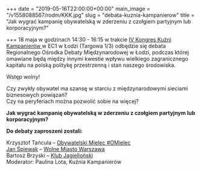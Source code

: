 +++
date = "2019-05-16T22:00:00+00:00"
main_image = "/v1558088567/rodm/KKK.jpg"
slug = "debata-kuznia-kampanierow"
title = "Jak wygrać kampanię obywatelską w zderzeniu z czołgiem partyjnym lub korporacyjnym?"

+++
18 maja w godzinach 14:30 - 16:15 w trakcie [IV Kongres Kuźni Kampanierów ](https://www.facebook.com/events/426686787894077/?acontext=%7B%22source%22%3A3%2C%22source_newsfeed_story_type%22%3A%22regular%22%2C%22action_history%22%3A%22%5B%7B%5C%22surface%5C%22%3A%5C%22newsfeed%5C%22%2C%5C%22mechanism%5C%22%3A%5C%22feed_story%5C%22%2C%5C%22extra_data%5C%22%3A%5B%5D%7D%5D%22%2C%22has_source%22%3Atrue%7D&source=3&source_newsfeed_story_type=regular&action_history=%5B%7B%22surface%22%3A%22newsfeed%22%2C%22mechanism%22%3A%22feed_story%22%2C%22extra_data%22%3A%5B%5D%7D%5D&has_source=1&__tn__=K-R&eid=ARBcSWly1qVxsEYOts9g0xNNUmcm1AuBMFZ5Z8cFTmV99dLrLF1QXKNTwYDLrpHCVYgDVqTh5LRNQnPc&fref=mentions&__xts__%5B0%5D=68.ARB6wmCmjY1tPBSzzFreWFPfQjYUt90yDZGZO0KTjyMTrfgDTIm4GDx36UlcfMkhP1eGv3x550NGme9eSXBGdWCBBDO6aCch0dNt38S_qqrtCk8dd5PE57Qem9sLhdE53rlpDgBq9JychzT0YvJGTjPFDZ_Bqn57JZo69dGKwHk4e2-_Ssq5NP7iEf8-qoMvdIvO2Pr8mCMooWZaNpZrPpKKLL1L2Y50oYms14xGLsi-ex7WwlsTjmcojmVe_SdGZ-qGwe44XCay3QVT4E9fEXILMAc9Btwgf5APEO50TeDF16vGYug2bQGUMBRG6ZzY6IhUYWOSI7nG6ICxf-hsc3I)w EC1 w Łodzi (Targowa 1/3) odbędzie się debata Regionalnego Ośrodka Debaty Międzynarodowej w Łodzi, podczas której omawiane będą między innymi kwestie wpływu wielkiego zagranicznego kapitału na polską politykę przestrzenną i stan naszego środowiska.   
  
Wstęp wolny!

Czy zwykły obywatel ma szansę w starciu z międzynarodowymi sieciami biznesowych powiązań?  
Czy na peryferiach można pozwolić sobie na więcej?

**Jak wygrać kampanię obywatelską w zderzeniu z czołgiem partyjnym lub korporacyjnym?** 
  
**Do debaty zaproszeni zostali:**

Krzysztof Tańcula – [Obywatelski Mielec #OMielec](https://www.facebook.com/obywatelskimielec/?__tn__=K-R&eid=ARAOTXW9Btww3SUe9mETtfH9-u4DK8gobbkH3f1uKEpgiaIDGy84HgNXyRH1MXk-mMDZJoudziWmYv_b&fref=mentions&__xts__%5B0%5D=68.ARB6wmCmjY1tPBSzzFreWFPfQjYUt90yDZGZO0KTjyMTrfgDTIm4GDx36UlcfMkhP1eGv3x550NGme9eSXBGdWCBBDO6aCch0dNt38S_qqrtCk8dd5PE57Qem9sLhdE53rlpDgBq9JychzT0YvJGTjPFDZ_Bqn57JZo69dGKwHk4e2-_Ssq5NP7iEf8-qoMvdIvO2Pr8mCMooWZaNpZrPpKKLL1L2Y50oYms14xGLsi-ex7WwlsTjmcojmVe_SdGZ-qGwe44XCay3QVT4E9fEXILMAc9Btwgf5APEO50TeDF16vGYug2bQGUMBRG6ZzY6IhUYWOSI7nG6ICxf-hsc3I)  
[Jan Śpiewak](https://www.facebook.com/JanDawidSpiewak/?__tn__=K-R&eid=ARBeaa_UzwZ62ZHmJXxCvY3MRNQ08RoscceFsFhKMTCSBVKU0scUREALNOYJVYI96Qi0MsDlLlclCRZc&fref=mentions&__xts__%5B0%5D=68.ARB6wmCmjY1tPBSzzFreWFPfQjYUt90yDZGZO0KTjyMTrfgDTIm4GDx36UlcfMkhP1eGv3x550NGme9eSXBGdWCBBDO6aCch0dNt38S_qqrtCk8dd5PE57Qem9sLhdE53rlpDgBq9JychzT0YvJGTjPFDZ_Bqn57JZo69dGKwHk4e2-_Ssq5NP7iEf8-qoMvdIvO2Pr8mCMooWZaNpZrPpKKLL1L2Y50oYms14xGLsi-ex7WwlsTjmcojmVe_SdGZ-qGwe44XCay3QVT4E9fEXILMAc9Btwgf5APEO50TeDF16vGYug2bQGUMBRG6ZzY6IhUYWOSI7nG6ICxf-hsc3I) – [Wolne Miasto Warszawa](https://www.facebook.com/wolnemiastowawa/?__tn__=K-R&eid=ARByrhFLzmk-GHvtYB6D6c1aWg4YTYdN6Ku5Yz2H93OZWzEsHXqRkvydJc2jS2rWTFn5YGWCwI3_zciS&fref=mentions&__xts__%5B0%5D=68.ARB6wmCmjY1tPBSzzFreWFPfQjYUt90yDZGZO0KTjyMTrfgDTIm4GDx36UlcfMkhP1eGv3x550NGme9eSXBGdWCBBDO6aCch0dNt38S_qqrtCk8dd5PE57Qem9sLhdE53rlpDgBq9JychzT0YvJGTjPFDZ_Bqn57JZo69dGKwHk4e2-_Ssq5NP7iEf8-qoMvdIvO2Pr8mCMooWZaNpZrPpKKLL1L2Y50oYms14xGLsi-ex7WwlsTjmcojmVe_SdGZ-qGwe44XCay3QVT4E9fEXILMAc9Btwgf5APEO50TeDF16vGYug2bQGUMBRG6ZzY6IhUYWOSI7nG6ICxf-hsc3I)  
Bartosz Brzyski – [Klub Jagielloński](https://www.facebook.com/KJagiellonski/?__tn__=K-R&eid=ARAT4VCD2lVrC1IbklLrgNvx1veVRjsW-51GvdC9mTpKwkWUeg2ktEq3v5YHeHlfwgZ7ekXVoyuxG8Lc&fref=mentions&__xts__%5B0%5D=68.ARB6wmCmjY1tPBSzzFreWFPfQjYUt90yDZGZO0KTjyMTrfgDTIm4GDx36UlcfMkhP1eGv3x550NGme9eSXBGdWCBBDO6aCch0dNt38S_qqrtCk8dd5PE57Qem9sLhdE53rlpDgBq9JychzT0YvJGTjPFDZ_Bqn57JZo69dGKwHk4e2-_Ssq5NP7iEf8-qoMvdIvO2Pr8mCMooWZaNpZrPpKKLL1L2Y50oYms14xGLsi-ex7WwlsTjmcojmVe_SdGZ-qGwe44XCay3QVT4E9fEXILMAc9Btwgf5APEO50TeDF16vGYug2bQGUMBRG6ZzY6IhUYWOSI7nG6ICxf-hsc3I)  
Moderator: Paulina Lota, Kuźnia Kampanierów